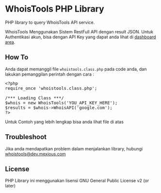 # WhoisTools PHP Library
PHP library to query WhoisTools API service.

WhoisTools Menggunakan Sistem RestFull API dengan result JSON. Untuk Authentikasi akun, bisa dengan API Key yang dapat anda lihat di <a href='//whoistools.web.id/dashboard'>dashboard area</a>. 

## How To
Anda dapat memanggil file <code>whoistools.class.php</code> pada code anda, dan lakukan pemanggilan perintah dengan cara :
<pre>
&lt;?php
require_once &#039;whoistools.class.php&#039;;

/*** Loading Class ***/
$whois = new WhoisTools(&#039;YOU_API_KEY_HERE&#039;);
$results = $whois-&gt;WhoisAPI(&#039;google.com&#039;);
?&gt;
</pre>
Untuk Contoh yang lebih lengkap bisa anda lihat file di atas

## Troubleshoot
Jika anda mendapatkan problem dalam menjalankan library, hubungi whoistools@dev.mexious.com

## License
PHP Library ini menggunakan lisensi GNU General Public License v2 (or later)

